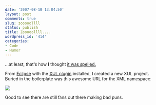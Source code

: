 ```yaml
---
date: '2007-08-10 13:04:50'
layout: post
comments: true
slug: zooooollll
status: publish
title: Zooooollll....
wordpress_id: '414'
categories:
- Code
- Humor
---
```



...at least, that's how **I** thought [it was spelled.](http://en.wikipedia.org/wiki/Ghostbusters)

From [Eclipse](http://eclipse.org) with the [XUL plugin](http://eclipsexul.sourceforge.net/index.html) installed, I created a new XUL project. Buried in the boilerplate was this awesome URL for the XML namespace:


![](http://www.phfactor.net/wp-pics/only-xul-wpa.jpg)


Good to see there are still fans out there making bad puns.
